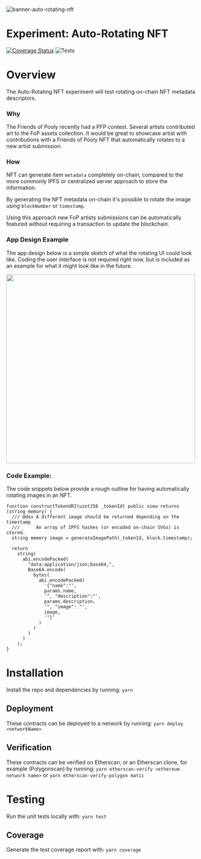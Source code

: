 ![banner-auto-rotating-nft](https://user-images.githubusercontent.com/3408362/174283301-16c309c5-f7cb-4c01-872c-144979b99658.png)

# Experiment: Auto-Rotating NFT

[![Coverage Status](https://coveralls.io/repos/github/friends-of-pooly/nft-auto-rotate-sol/badge.svg?branch=master)](https://coveralls.io/github/friends-of-pooly/nft-auto-rotate-sol?branch=master) ![Tests](https://github.com/friends-of-pooly/nft-auto-rotate-sol/actions/workflows/main.yml/badge.svg)

# Overview

The Auto-Rotating NFT experiment will test rotating on-chain NFT metadata descriptors.

### Why

The Friends of Pooly recently had a PFP contest. Several artists contributed art to the FoP assets collection. It would be great to showcase artist with contributions with a Friends of Pooly NFT that automatically rotates to a new artist submission.

### How

NFT can generate item `metadata` completely on-chain; compared to the more commonly IPFS or centralized server approach to store the information.

By generating the NFT metadata on-chain it's possible to rotate the image using `blockNumber` or `timestamp`.

Using this approach new FoP artists submissions can be automatically featured without requiring a transaction to update the blockchain.

### App Design Example

The app design below is a simple sketch of what the rotating UI could look like. Coding the user interface is not required right now, but is included as an example for what it might look like in the future.

<img width="500px" src="https://user-images.githubusercontent.com/3408362/174283691-4758e4c5-87ea-47c6-90cc-4a5d43ea9ac8.png" />

### Code Example:

The code snippets below provide a rough outline for having automatically rotating images in an NFT.

```sol
function constructTokenURI(uint256 _tokenId) public view returns (string memory) {
  /// @dev A different image should be returned depending on the timestamp
  ///      An array of IPFS hashes (or encoded on-chain SVGs) is stored.
  string memory image = generateImagePath(_tokenId, block.timestamp);

  return
    string(
      abi.encodePacked(
        "data:application/json;base64,",
        Base64.encode(
          bytes(
            abi.encodePacked(
              '{"name":"',
              params.name,
              '", "description":"',
              params.description,
              '", "image": "',
              image,
              '"}'
            )
          )
        )
      )
    );
}

```

# Installation

Install the repo and dependencies by running:
`yarn`

## Deployment

These contracts can be deployed to a network by running:
`yarn deploy <networkName>`

## Verification

These contracts can be verified on Etherscan, or an Etherscan clone, for example (Polygonscan) by running:
`yarn etherscan-verify <ethereum network name>` or `yarn etherscan-verify-polygon matic`

# Testing

Run the unit tests locally with:
`yarn test`

## Coverage

Generate the test coverage report with:
`yarn coverage`
